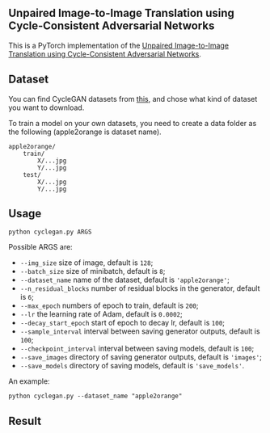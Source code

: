 ## Unpaired Image-to-Image Translation using Cycle-Consistent Adversarial Networks

This is a PyTorch implementation of the [Unpaired Image-to-Image Translation using Cycle-Consistent Adversarial Networks](https://arxiv.org/pdf/1703.10593.pdf).

## Dataset

You can find CycleGAN datasets from [this](https://people.eecs.berkeley.edu/~taesung_park/CycleGAN/datasets), and chose what kind of dataset you want to download.

To train a model on your own datasets, you need to create a data folder as the following (apple2orange is dataset name).

```
apple2orange/
	train/
		X/...jpg
		Y/...jpg
	test/
		X/...jpg
		Y/...jpg
```

## Usage

`python cyclegan.py ARGS`

Possible ARGS are:

- `--img_size` size of image, default is `128`;
- `--batch_size` size of minibatch, default is `8`;
- `--dataset_name` name of the dataset, default is `'apple2orange'`;
- `--n_residual_blocks` number of residual blocks in the generator, default is `6`;
- `--max_epoch` numbers of epoch to train, default is `200`;
- `--lr` the learning rate of Adam, default is `0.0002`;
- `--decay_start_epoch` start of epoch to decay lr, default is `100`;
- `--sample_interval` interval between saving generator outputs, default is `100`;
- `--checkpoint_interval` interval between saving models, default is `100`;
- `--save_images` directory of saving generator outputs, default is `'images'`;
- `--save_models` directory of saving models, default is `'save_models'`.

An example:

```
python cyclegan.py --dataset_name "apple2orange"
```

## Result



